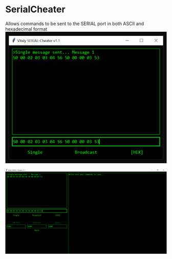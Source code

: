 # SerialCheater
 Allows commands to be sent to the SERIAL port in both ASCII and hexadecimal format
![image1](https://raw.githubusercontent.com/Ralphis13/SerialCheater/main/images/image1.PNG)

![image2](https://github.com/Ralphis13/SerialCheater/blob/main/images/image2.PNG)
